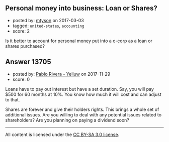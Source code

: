 ## Personal money into business: Loan or Shares?

- posted by: [mtyson](https://stackexchange.com/users/213709/mtyson) on 2017-03-03
- tagged: `united-states`, `accounting`
- score: 2

<p>Is it better to account for personal money put into a c-corp as a loan or shares purchased?</p>



## Answer 13705

- posted by: [Pablo Rivera - Yelluw](https://stackexchange.com/users/12380190/pablo-rivera-yelluw) on 2017-11-29
- score: 0

<p>Loans have to pay out interest but have a set duration. Say, you will pay $500 for 60 months at 10%. You know how much it will cost and can adjust to that.</p>

<p>Shares are forever and give their holders rights. This brings a whole set of additional issues. Are you willing to deal with any potential issues related to shareholders? Are you planning on paying a dividend soon?</p>




---

All content is licensed under the [CC BY-SA 3.0 license](https://creativecommons.org/licenses/by-sa/3.0/).

